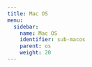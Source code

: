 ```yaml
---
title: Mac OS
menu:
  sidebar:
    name: Mac OS
    identifier: sub-macos
    parent: os
    weight: 20
---
```

